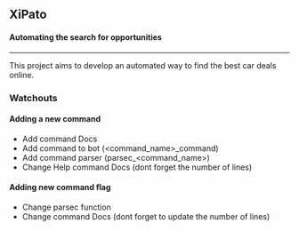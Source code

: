 ## XiPato
#### Automating the search for opportunities
___

This project aims to develop an automated way to find the best car deals online.



### Watchouts

#### Adding a new command

- Add command Docs
- Add command to bot (<command_name>_command)
- Add command parser (parsec_<command_name>)
- Change Help command Docs (dont forget the number of lines)

#### Adding new command flag

- Change parsec function
- Change command Docs (dont forget to update the number of lines)
